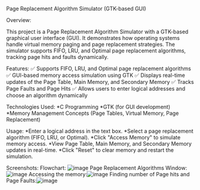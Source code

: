 Page Replacement Algorithm Simulator (GTK-based GUI)

Overview:

This project is a Page Replacement Algorithm Simulator with a GTK-based graphical user interface (GUI). It demonstrates how operating systems handle virtual memory paging and page replacement strategies. 
The simulator supports FIFO, LRU, and Optimal page replacement algorithms, tracking page hits and faults dynamically.

Features:
✅ Supports FIFO, LRU, and Optimal page replacement algorithms
✅ GUI-based memory access simulation using GTK
✅ Displays real-time updates of the Page Table, Main Memory, and Secondary Memory
✅ Tracks Page Faults and Page Hits
✅ Allows users to enter logical addresses and choose an algorithm dynamically

Technologies Used:
    *C Programming
    *GTK (for GUI development)
    *Memory Management Concepts (Page Tables, Virtual Memory, Page Replacement)

Usage:
    *Enter a logical address in the text box.
    *Select a page replacement algorithm (FIFO, LRU, or Optimal).
    *Click "Access Memory" to simulate memory access.
    *View Page Table, Main Memory, and Secondary Memory updates in real-time.
    *Click "Reset" to clear memory and restart the simulation.

Screenshots:
Flowchart: ![image](https://github.com/user-attachments/assets/9285337a-0144-410a-a847-fc932d2957ee)
Page Replacement Algorithms Window:![image](https://github.com/user-attachments/assets/bd241bb5-bbbe-46c8-b971-254f72b91be2)
Accessing the memory:![image](https://github.com/user-attachments/assets/ad3d9f1a-d189-4c31-953b-685dd418672f)
Finding number of Page hits and Page Faults:![image](https://github.com/user-attachments/assets/cd16c9e9-1bb2-41e5-8cee-dc32f934f41b)



